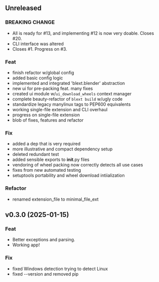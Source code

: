 ## Unreleased

### BREAKING CHANGE

- All is ready for #13, and implementing #12 is now very doable. Closes #20.
- CLI interface was altered
- Closes #1. Progress on #3.

### Feat

- finish refactor w/global config
- added basic config logic
- implemented and integrated 'blext.blender' abstraction
- new ui for pre-packing feat. many fixes
- created ui module w/`ui_download_wheels` context manager
- complete beauty-refactor of `blext build` w/ugly code
- standardize legacy manylinux tags to PEP600 equivalents
- working single-file extension and CLI overhaul
- progress on single-file extension
- blob of fixes, features and refactor

### Fix

- added a dep that is very required
- more illustrative and compact dependency setup
- deleted redundant test
- added sensible exports to __init__.py files
- vendoring of wheel packing now correctly detects all use cases
- fixes from new automated testing
- setuptools portability and wheel download intiialization

### Refactor

- renamed extension_file to minimal_file_ext

## v0.3.0 (2025-01-15)

### Feat

- Better exceptions and parsing.
- Working app!

### Fix

- fixed Windows detection trying to detect Linux
- fixed --version and removed pip
